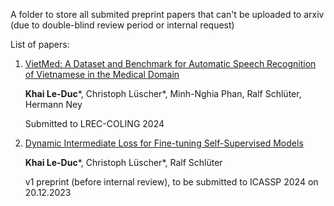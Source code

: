 A folder to store all submited preprint papers that can't be uploaded to arxiv (due to double-blind review period or internal request)

List of papers:

1. [VietMed: A Dataset and Benchmark for Automatic Speech Recognition of Vietnamese in the Medical Domain](https://github.com/leduckhai/Private-Archives/blob/master/Anonymized_papers/VietMed_paper_main_21-10-2023.pdf)

    **Khai Le-Duc***, Christoph Lüscher*, Minh-Nghia Phan, Ralf Schlüter, Hermann Ney

   Submitted to LREC-COLING 2024

2. [Dynamic Intermediate Loss for Fine-tuning Self-Supervised Models](https://github.com/leduckhai/Private-Archives/blob/master/Anonymized_papers/DiLoss_paper_main_01-10-2023.pdf)

    **Khai Le-Duc***, Christoph Lüscher*, Ralf Schlüter

   v1 preprint (before internal review), to be submitted to ICASSP 2024 on 20.12.2023

